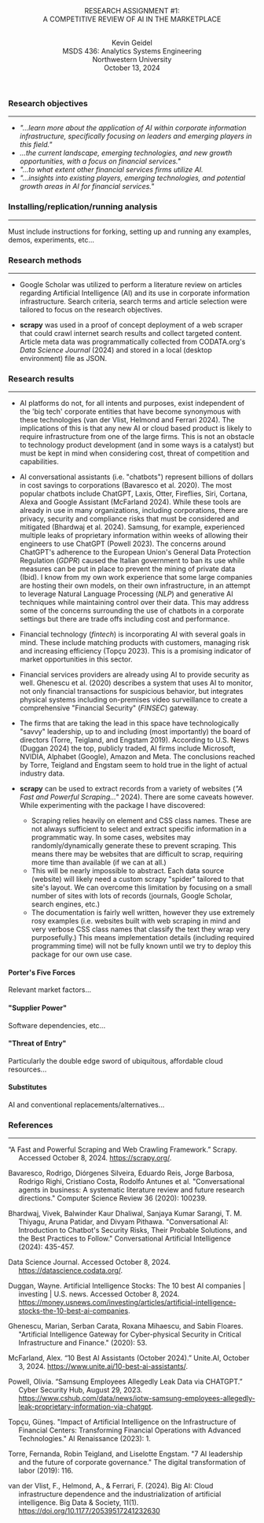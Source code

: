 <div align=center>
RESEARCH ASSIGNMENT #1:  <br>
A COMPETITIVE REVIEW OF AI IN THE MARKETPLACE
</div>
<br>

<div align=center>

Kevin Geidel <br>
MSDS 436: Analytics Systems Engineering <br>
Northwestern University <br>
October 13, 2024 <br>
</div>
<br>
</p>

### Research objectives

<hr>

* *"...learn more about the application of AI within corporate information infrastructure, specifically focusing on leaders and emerging players in this field."*
* *...the current landscape, emerging technologies, and new growth opportunities, with a focus on financial services."* 
* *"...to what extent other financial services firms utilize AI.* 
* *"...insights into existing players, emerging technologies, and potential growth areas in AI for financial services."*

### Installing/replication/running analysis

<hr>

Must include instructions for forking, setting up and running any examples, demos, experiments, etc...

### Research methods

<hr>

* Google Scholar was utilized to perform a literature review on articles regarding Artificial Intelligence (AI) and its use in corporate information infrastructure. Search criteria, search terms and article selection were tailored to focus on the research objectives.

* **scrapy** was used in a proof of concept deployment of a web scraper that could crawl internet search results and collect targeted content. Article meta data was programmatically collected from CODATA.org's *Data Science Journal* (2024) and stored in a local (desktop environment) file as JSON.

### Research results

<hr>

* AI platforms do not, for all intents and purposes, exist independent of the 'big tech' corporate entities that have become synonymous with these technologies (van der Vlist, Helmond and Ferrari 2024). The implications of this is that any new AI or cloud based product is likely to require infrastructure from one of the large firms. This is not an obstacle to technology product development (and in some ways is a catalyst) but must be kept in mind when considering cost, threat of competition and capabilities.

* AI conversational assistants (i.e. "chatbots") represent billions of dollars in cost savings to corporations (Bavaresco et al. 2020). The most popular chatbots include ChatGPT, Laxis, Otter, Fireflies, Siri, Cortana, Alexa and Google Assistant (McFarland 2024). While these tools are already in use in many organizations, including corporations, there are privacy, security and compliance risks that must be considered and mitigated (Bhardwaj et al. 2024). Samsung, for example, experienced multiple leaks of proprietary information within weeks of allowing their engineers to use ChatGPT (Powell 2023). The concerns around ChatGPT's adherence to the European Union's General Data Protection Regulation (*GDPR*) caused the Italian government to ban its use while measures can be put in place to prevent the mining of private data (Ibid). I know from my own work experience that some large companies are hosting their own models, on their own infrastructure, in an attempt to leverage Natural Language Processing (*NLP*) and generative AI techniques while maintaining control over their data. This may address some of the concerns surrounding the use of chatbots in a corporate settings but there are trade offs including cost and performance.

* Financial technology (*fintech*) is incorporating AI with several goals in mind. These include matching products with customers, managing risk and increasing efficiency (Topçu 2023). This is a promising indicator of market opportunities in this sector.

* Financial services providers are already using AI to provide security as well. Ghenescu et al. (2020) describes a system that uses AI to monitor, not only financial transactions for suspicious behavior, but integrates physical systems including on-premises video surveillance to create a comprehensive "Financial Security" (*FINSEC*) gateway. 

* The firms that are taking the lead in this space have technologically "savvy" leadership, up to and including (most importantly) the board of directors (Torre, Teigland, and Engstam 2019). According to U.S. News (Duggan 2024) the top, publicly traded, AI firms include Microsoft, NVIDIA, Alphabet (Google), Amazon and Meta. The conclusions reached by Torre, Teigland and Engstam seem to hold true in the light of actual industry data.

* **scrapy** can be used to extract records from a variety of websites (*"A Fast and Powerful Scraping..."* 2024). There are some caveats however. While experimenting with the package I have discovered:

   * Scraping relies heavily on element and CSS class names. These are not always sufficient to select and extract specific information in a programmatic way. In some cases, websites may randomly/dynamically generate these to prevent scraping. This means there may be websites that are difficult to scrap, requiring more time than available (if we can at all.)
   * This will be nearly impossible to abstract. Each data source (website) will likely need a custom scrapy "spider" tailored to that site's layout. We can overcome this limitation by focusing on a small number of sites with lots of records (journals, Google Scholar, search engines, etc.)
   * The documentation is fairly well written, however they use extremely rosy examples (i.e. websites built with web scraping in mind and very verbose CSS class names that classify the text they wrap very purposefully.) This means implementation details (including required programming time) will not be fully known until we try to deploy this package for our own use case.

#### Porter's Five Forces

Relevant market factors...

#### "Supplier Power"

Software dependencies, etc...

#### "Threat of Entry"

Particularly the double edge sword of ubiquitous, affordable cloud resources...

#### Substitutes

AI and conventional replacements/alternatives...

### References

<hr>

<div style="padding-left: 1.5em; text-indent:-1.5em;">

“A Fast and Powerful Scraping and Web Crawling Framework.” Scrapy. Accessed October 8, 2024. https://scrapy.org/. 

Bavaresco, Rodrigo, Diórgenes Silveira, Eduardo Reis, Jorge Barbosa, Rodrigo Righi, Cristiano Costa, Rodolfo Antunes et al. "Conversational agents in business: A systematic literature review and future research directions." Computer Science Review 36 (2020): 100239.

Bhardwaj, Vivek, Balwinder Kaur Dhaliwal, Sanjaya Kumar Sarangi, T. M. Thiyagu, Aruna Patidar, and Divyam Pithawa. "Conversational AI: Introduction to Chatbot's Security Risks, Their Probable Solutions, and the Best Practices to Follow." Conversational Artificial Intelligence (2024): 435-457.

Data Science Journal. Accessed October 8, 2024. https://datascience.codata.org/. 

Duggan, Wayne. Artificial Intelligence Stocks: The 10 best AI companies | investing | U.S. news. Accessed October 8, 2024. https://money.usnews.com/investing/articles/artificial-intelligence-stocks-the-10-best-ai-companies. 

Ghenescu, Marian, Serban Carata, Roxana Mihaescu, and Sabin Floares. "Artificial Intelligence Gateway for Cyber-physical Security in Critical Infrastructure and Finance." (2020): 53.

McFarland, Alex. “10 Best AI Assistants (October 2024).” Unite.AI, October 3, 2024. https://www.unite.ai/10-best-ai-assistants/. 

Powell, Olivia. “Samsung Employees Allegedly Leak Data via CHATGPT.” Cyber Security Hub, August 29, 2023. https://www.cshub.com/data/news/iotw-samsung-employees-allegedly-leak-proprietary-information-via-chatgpt. 

Topçu, Güneş. "Impact of Artificial Intelligence on the Infrastructure of Financial Centers: Transforming Financial Operations with Advanced Technologies." AI Renaissance (2023): 1.

Torre, Fernanda, Robin Teigland, and Liselotte Engstam. "7 AI leadership and the future of corporate governance." The digital transformation of labor (2019): 116.

van der Vlist, F., Helmond, A., & Ferrari, F. (2024). Big AI: Cloud infrastructure dependence and the industrialization of artificial intelligence. Big Data & Society, 11(1). https://doi.org/10.1177/20539517241232630


</div>